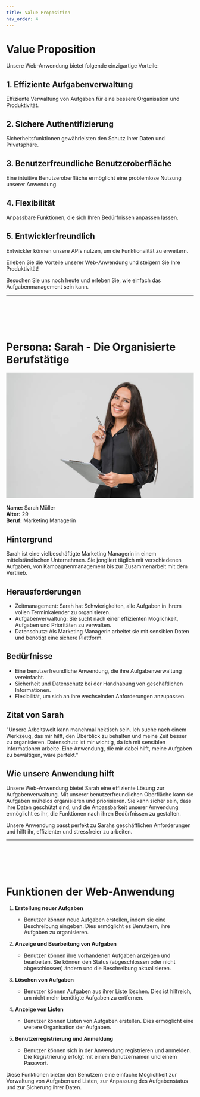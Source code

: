 ```yaml
---
title: Value Proposition
nav_order: 4
---
```


# **Value Proposition**

Unsere Web-Anwendung bietet folgende einzigartige Vorteile:

## 1. Effiziente Aufgabenverwaltung

Effiziente Verwaltung von Aufgaben für eine bessere Organisation und Produktivität.

## 2. Sichere Authentifizierung

Sicherheitsfunktionen gewährleisten den Schutz Ihrer Daten und Privatsphäre.

## 3. Benutzerfreundliche Benutzeroberfläche

Eine intuitive Benutzeroberfläche ermöglicht eine problemlose Nutzung unserer Anwendung.

## 4. Flexibilität

Anpassbare Funktionen, die sich Ihren Bedürfnissen anpassen lassen.

## 5. Entwicklerfreundlich

Entwickler können unsere APIs nutzen, um die Funktionalität zu erweitern.

Erleben Sie die Vorteile unserer Web-Anwendung und steigern Sie Ihre Produktivität!

Besuchen Sie uns noch heute und erleben Sie, wie einfach das Aufgabenmanagement sein kann.

---
<br>
<br>
<br>
<br>


# **Persona: Sarah - Die Organisierte Berufstätige**

![Sarah](/docs/images/sarahstockpersona.jpg)

**Name:** Sarah Müller  
**Alter:** 29   
**Beruf:** Marketing Managerin

## Hintergrund

Sarah ist eine vielbeschäftigte Marketing Managerin in einem mittelständischen Unternehmen. Sie jongliert täglich mit verschiedenen Aufgaben, von Kampagnenmanagement bis zur Zusammenarbeit mit dem Vertrieb. 

## Herausforderungen

- Zeitmanagement: Sarah hat Schwierigkeiten, alle Aufgaben in ihrem vollen Terminkalender zu organisieren.
- Aufgabenverwaltung: Sie sucht nach einer effizienten Möglichkeit, Aufgaben und Prioritäten zu verwalten.
- Datenschutz: Als Marketing Managerin arbeitet sie mit sensiblen Daten und benötigt eine sichere Plattform.

## Bedürfnisse

- Eine benutzerfreundliche Anwendung, die ihre Aufgabenverwaltung vereinfacht.
- Sicherheit und Datenschutz bei der Handhabung von geschäftlichen Informationen.
- Flexibilität, um sich an ihre wechselnden Anforderungen anzupassen.

## Zitat von Sarah

"Unsere Arbeitswelt kann manchmal hektisch sein. Ich suche nach einem Werkzeug, das mir hilft, den Überblick zu behalten und meine Zeit besser zu organisieren. Datenschutz ist mir wichtig, da ich mit sensiblen Informationen arbeite. Eine Anwendung, die mir dabei hilft, meine Aufgaben zu bewältigen, wäre perfekt."

## Wie unsere Anwendung hilft

Unsere Web-Anwendung bietet Sarah eine effiziente Lösung zur Aufgabenverwaltung. Mit unserer benutzerfreundlichen Oberfläche kann sie Aufgaben mühelos organisieren und priorisieren. Sie kann sicher sein, dass ihre Daten geschützt sind, und die Anpassbarkeit unserer Anwendung ermöglicht es ihr, die Funktionen nach ihren Bedürfnissen zu gestalten.

Unsere Anwendung passt perfekt zu Sarahs geschäftlichen Anforderungen und hilft ihr, effizienter und stressfreier zu arbeiten.

---
<br>
<br>
<br>
<br>

# Funktionen der Web-Anwendung

1. **Erstellung neuer Aufgaben**
   - Benutzer können neue Aufgaben erstellen, indem sie eine Beschreibung eingeben. Dies ermöglicht es Benutzern, ihre Aufgaben zu organisieren.

2. **Anzeige und Bearbeitung von Aufgaben**
   - Benutzer können ihre vorhandenen Aufgaben anzeigen und bearbeiten. Sie können den Status (abgeschlossen oder nicht abgeschlossen) ändern und die Beschreibung aktualisieren.

3. **Löschen von Aufgaben**
   - Benutzer können Aufgaben aus ihrer Liste löschen. Dies ist hilfreich, um nicht mehr benötigte Aufgaben zu entfernen.

4. **Anzeige von Listen**
   - Benutzer können Listen von Aufgaben erstellen. Dies ermöglicht eine weitere Organisation der Aufgaben.

5. **Benutzerregistrierung und Anmeldung**
   - Benutzer können sich in der Anwendung registrieren und anmelden. Die Registrierung erfolgt mit einem Benutzernamen und einem Passwort.

Diese Funktionen bieten den Benutzern eine einfache Möglichkeit zur Verwaltung von Aufgaben und Listen, zur Anpassung des Aufgabenstatus und zur Sicherung ihrer Daten.
